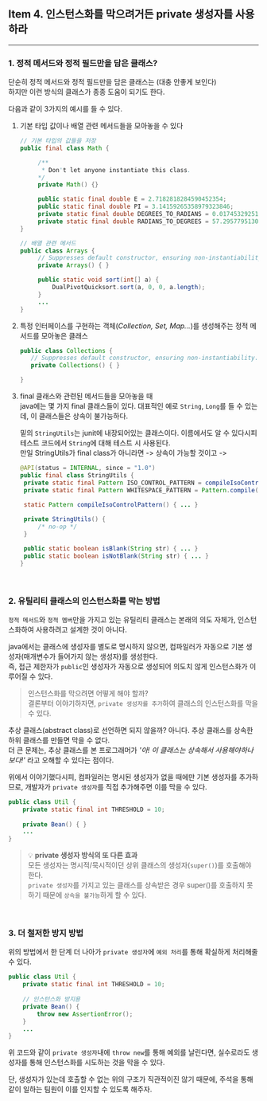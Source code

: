 ## Item 4. 인스턴스화를 막으려거든 private 생성자를 사용하라

---

### 1. 정적 메서드와 정적 필드만을 담은 클래스?

단순히 정적 메서드와 정적 필드만을 담은 클래스는 (대충 안좋게 보인다)  
하지만 이런 방식의 클래스가 종종 도움이 되기도 한다.  

다음과 같이 3가지의 예시를 들 수 있다.
1. 기본 타입 값이나 배열 관련 메서드들을 모아놓을 수 있다
   ```java
   // 기본 타입의 값들을 저장
   public final class Math {

        /**
         * Don't let anyone instantiate this class.
        */
        private Math() {}
   
        public static final double E = 2.7182818284590452354;
        public static final double PI = 3.14159265358979323846;
        private static final double DEGREES_TO_RADIANS = 0.017453292519943295;
        private static final double RADIANS_TO_DEGREES = 57.29577951308232;
   }
   ```
   
   ```java
   // 배열 관련 메서드
   public class Arrays { 
        // Suppresses default constructor, ensuring non-instantiability.
        private Arrays() { }

        public static void sort(int[] a) {
            DualPivotQuicksort.sort(a, 0, 0, a.length);
        }
        ...
   }
   ```
2. 특정 인터페이스를 구현하는 객체(*Collection, Set, Map...*)를 생성해주는 정적 메서드를 모아놓은 클래스 
   ```java
   public class Collections {
      // Suppresses default constructor, ensuring non-instantiability.
      private Collections() { }

   }
   ```
3. final 클래스와 관련된 메서드들을 모아놓을 때  
   java에는 몇 가지 final 클래스들이 있다. 대표적인 예로 `String`, `Long`를 들 수 있는데, 이 클래스들은 상속이 불가능하다.   
   
   밑의 `StringUtils`는 junit에 내장되어있는 클래스이다. 이름에서도 알 수 있다시피 테스트 코드에서 `String`에 대해 테스트 시 사용된다.  
   만일 StringUtils가 final class가 아니라면 -> 상속이 가능할 것이고 -> 

   ```java
   @API(status = INTERNAL, since = "1.0")
   public final class StringUtils {
    private static final Pattern ISO_CONTROL_PATTERN = compileIsoControlPattern();
    private static final Pattern WHITESPACE_PATTERN = Pattern.compile("\\s");
    
    static Pattern compileIsoControlPattern() { ... }

    private StringUtils() {
        /* no-op */
    }
   
    public static boolean isBlank(String str) { ... }
    public static boolean isNotBlank(String str) { ... }
   }
   ```

<br>

### 2. 유틸리티 클래스의 인스턴스화를 막는 방법

`정적 메서드`와 `정적 멤버`만을 가지고 있는 유틸리티 클래스는 본래의 의도 자체가, 인스턴스화하여 사용하려고 설계한 것이 아니다.

java에서는 클래스에 생성자를 별도로 명시하지 않으면, 컴파일러가 자동으로 기본 생성자(매개변수가 들어가지 않는 생성자)를 생성한다.  
즉, 접근 제한자가 `public`인 생성자가 자동으로 생성되어 의도치 않게 인스턴스화가 이루어질 수 있다.

>인스턴스화를 막으려면 어떻게 해야 할까?  
결론부터 이야기하자면, `private 생성자를 추가`하여 클래스의 인스턴스화를 막을 수 있다.

추상 클래스(abstract class)로 선언하면 되지 않을까? 아니다. 추상 클래스를 상속한 하위 클래스를 만들면 막을 수 없다.  
더 큰 문제는, 추상 클래스를 본 프로그래머가 *'아! 이 클래스는 상속해서 사용해야하나보다!'* 라고 오해할 수 있다는 점이다.

위에서 이야기했다시피, 컴파일러는 명시된 생성자가 없을 때에만 기본 생성자를 추가하므로, 개발자가 `private 생성자`를 직접 추가해주면 이를 막을 수 있다.

```java
public class Util {
    private static final int THRESHOLD = 10;
    
    private Bean() { }
    ...
}
```

> 💡 **private 생성자 방식의 또 다른 효과**  
> 모든 생성자는 명시적/묵시적이던 상위 클래스의 생성자(`super()`)를 호출해야 한다.  
> `private 생성자`를 가지고 있는 클래스를 상속받은 경우 super()를 호출하지 못하기 때문에 `상속을 불가능`하게 할 수 있다.

<br>

### 3. 더 철저한 방지 방법
위의 방법에서 한 단계 더 나아가 `private 생성자`에 `예외 처리`를 통해 확실하게 처리해줄 수 있다.

```java
public class Util {
    private static final int THRESHOLD = 10;
    
    // 인스턴스화 방지용
    private Bean() {
        throw new AssertionError();
    }
    ...
}
```

위 코드와 같이 `private 생성자`내에 `throw new`를 통해 예외를 날린다면, 실수로라도 생성자를 통해 인스턴스화를 시도하는 것을 막을 수 있다.

단, 생성자가 있는데 호출할 수 없는 위의 구조가 직관적이진 않기 때문에, 주석을 통해 같이 일하는 팀원이 이를 인지할 수 있도록 해주자.



